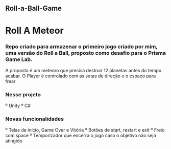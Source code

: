 ## Roll-a-Ball-Game
# Roll A Meteor
### Repo criado para armazenar o primeiro jogo criado por mim, uma versão do Roll a Ball, proposto como desafio para o Prisma Game Lab.
A proposta é um meteoro que precisa destruir 12 planetas antes do tempo acabar.
O Player é controlado com as setas de direção e o espaço para frear

### Nesse projeto
º Unity
º C#

### Novas funcionalidades 
º Telas de início, Game Over e Vitória
º Botões de start, restart e exit
º Freio com space
º Temporizador que encerra o jogo caso o objetivo não seja atingido
